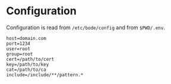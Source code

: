 Configuration
=============
Configuration is read from `/etc/bode/config` and from `$PWD/.env`.

```
host=domain.com
port=1234
user=root
group=root
cert=/path/to/cert
key=/path/to/key
cat=/path/to/ca
include=/include/**/pattern.*
```

